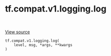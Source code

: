 <div itemscope itemtype="http://developers.google.com/ReferenceObject">
<meta itemprop="name" content="tf.compat.v1.logging.log" />
<meta itemprop="path" content="Stable" />
</div>

# tf.compat.v1.logging.log

<!-- Insert buttons and diff -->

<table class="tfo-notebook-buttons tfo-api nocontent" align="left">

</table>

<a target="_blank" class="external" href="/code/stable/tensorflow/python/platform/tf_logging.py">View source</a>






<pre class="devsite-click-to-copy prettyprint lang-py tfo-signature-link">
<code>tf.compat.v1.logging.log(
    level, msg, *args, **kwargs
)
</code></pre>



<!-- Placeholder for "Used in" -->
